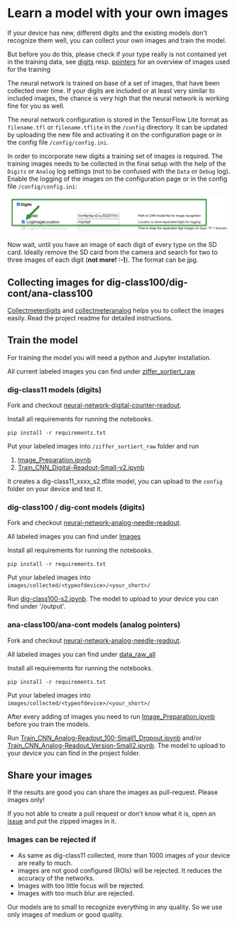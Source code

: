 # Learn a model with your own images
If your device has new, different digits and the existing models don't recognize them well, you can collect your own images and train the model.

But before you do this, please check if your type really is not contained yet in the training data, see [digits](https://jomjol.github.io/neural-network-digital-counter-readout) resp. [pointers](https://jomjol.github.io/neural-network-analog-needle-readout/) for an overview of images used for the training

The neural network is trained on base of a set of images, that have been collected over time. If your digits are included or at least very similar to included images, the chance is very high that the neural network is working fine for you as well.

The neural network configuration is stored in the TensorFlow Lite format as `filename.tfl` or `filename.tflite` in the `/config` directory. It can be updated by uploading the new file and activating it on the configuration page or in the config file `/config/config.ini`.

In order to incorporate new digits a training set of images is required. The training images needs to be collected in the final setup with the help of the `Digits` or `Analog` log settings (not to be confused with the `Data` or `Debug` log). Enable the logging of the images on the configuration page or in the config file `/config/config.ini`:

![](img/enable_log_image.jpg)

Now wait, until you have an image of each digit of every type on the SD card. Ideally remove the SD card from the camera and search for two to three images of each digit (**not more! :-)**). The format can be jpg.


## Collecting images for dig-class100/dig-cont/ana-class100

[Collectmeterdigits](https://github.com/haverland/collectmeterdigits) and [collectmeteranalog](https://github.com/haverland/collectmeteranalog) helps you to collect the images easily. Read the project readme for detailed instructions.

## Train the model

For training the model you will need a python and Jupyter installation.

All current labeled images you can find under [ziffer_sortiert_raw](https://github.com/jomjol/neural-network-digital-counter-readout/tree/master/ziffer_sortiert_raw)

### dig-class11 models (digits)

Fork and checkout [neural-network-digital-counter-readout](https://github.com/jomjol/neural-network-digital-counter-readout).

Install all requirements for running the notebooks.

```shell
pip install -r requirements.txt
```

Put your labeled images into `/ziffer_sortiert_raw` folder and run

1. [Image_Preparation.ipynb](https://github.com/jomjol/neural-network-digital-counter-readout/blob/master/Image_Preparation.ipynb)
2. [Train_CNN_Digital-Readout-Small-v2.ipynb](https://github.com/jomjol/neural-network-digital-counter-readout/blob/master/Train_CNN_Digital-Readout-Small-v2.ipynb)

It creates a dig-class11_xxxx_s2.tflite model, you can upload to the `config` folder on your device and test it. 


### dig-class100 / dig-cont models (digits)

Fork and checkout [neural-network-analog-needle-readout](https://github.com/jomjol/neural-network-analog-needle-readout).

All labeled images you can find under [Images](https://github.com/haverland/Tenth-of-step-of-a-meter-digit/tree/master/images)

Install all requirements for running the notebooks.

```shell
pip install -r requirements.txt
```

Put your labeled images into `images/collected/<typeofdevice>/<your_short>/`

Run [dig-class100-s2.ipynb](https://github.com/haverland/Tenth-of-step-of-a-meter-digit/blob/master/dig-class100-s2.ipynb). The model to upload to your device you can find under '/output'.



### ana-class100/ana-cont models (analog pointers)

Fork and checkout [neural-network-analog-needle-readout](https://github.com/jomjol/neural-network-analog-needle-readout).

All labeled images you can find under [data_raw_all](https://github.com/jomjol/neural-network-analog-needle-readout/tree/main/data_raw_all)

Install all requirements for running the notebooks.

```shell
pip install -r requirements.txt
```

Put your labeled images into `images/collected/<typeofdevice>/<your_short>/`

After every adding of images you need to run [Image_Preparation.ipynb](https://github.com/jomjol/neural-network-analog-needle-readout/blob/main/Image_Preparation.ipynb) before you train the models.

Run [Train_CNN_Analog-Readout_100-Small1_Dropout.ipynb](https://github.com/jomjol/neural-network-analog-needle-readout/blob/main/Train_CNN_Analog-Readout_100-Small1_Dropout.ipynb) and/or [Train_CNN_Analog-Readout_Version-Small2.ipynb](https://github.com/jomjol/neural-network-analog-needle-readout/blob/main/Train_CNN_Analog-Readout_Version-Small2.ipynb). The model to upload to your device you can find in the project folder.


## Share your images

If the results are good you can share the images as pull-request. Please images only!

If you not able to create a pull request or don't know what it is, open an [issue](https://github.com/jomjol/AI-on-the-edge-device/issues) and put the zipped images in it.

### Images can be rejected if

* As same as dig-class11 collected, more than 1000 images of your device are really to much. 
* images are not good configured (ROIs) will be rejected. It reduces the accuracy of the networks.
* Images with too little focus will be rejected. 
* Images with too much blur are rejected.

Our models are to small to recognize everything in any quality. So we use only images of medium or good quality.
